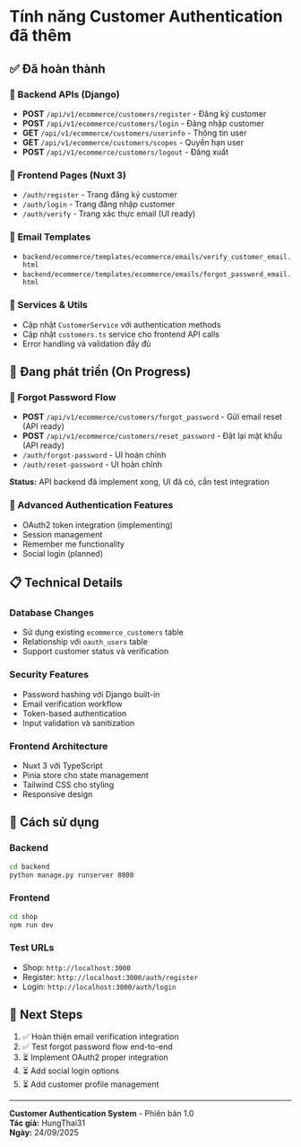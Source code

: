 # Tính năng Customer Authentication đã thêm

## ✅ Đã hoàn thành

### 🔐 Backend APIs (Django)
- **POST** `/api/v1/ecommerce/customers/register` - Đăng ký customer
- **POST** `/api/v1/ecommerce/customers/login` - Đăng nhập customer  
- **GET** `/api/v1/ecommerce/customers/userinfo` - Thông tin user
- **GET** `/api/v1/ecommerce/customers/scopes` - Quyền hạn user
- **POST** `/api/v1/ecommerce/customers/logout` - Đăng xuất

### 🎨 Frontend Pages (Nuxt 3)
- `/auth/register` - Trang đăng ký customer
- `/auth/login` - Trang đăng nhập customer
- `/auth/verify` - Trang xác thực email (UI ready)

### 📧 Email Templates
- `backend/ecommerce/templates/ecommerce/emails/verify_customer_email.html`
- `backend/ecommerce/templates/ecommerce/emails/forgot_password_email.html`

### 🔧 Services & Utils
- Cập nhật `CustomerService` với authentication methods
- Cập nhật `customers.ts` service cho frontend API calls
- Error handling và validation đầy đủ

## 🚧 Đang phát triển (On Progress)

### 🔄 Forgot Password Flow
- **POST** `/api/v1/ecommerce/customers/forgot_password` - Gửi email reset (API ready)
- **POST** `/api/v1/ecommerce/customers/reset_password` - Đặt lại mật khẩu (API ready)
- `/auth/forgot-password` - UI hoàn chỉnh
- `/auth/reset-password` - UI hoàn chỉnh

**Status:** API backend đã implement xong, UI đã có, cần test integration

### 🔐 Advanced Authentication Features  
- OAuth2 token integration (implementing)
- Session management
- Remember me functionality
- Social login (planned)

## 📋 Technical Details

### Database Changes
- Sử dụng existing `ecommerce_customers` table
- Relationship với `oauth_users` table
- Support customer status và verification

### Security Features
- Password hashing với Django built-in
- Email verification workflow
- Token-based authentication
- Input validation và sanitization

### Frontend Architecture
- Nuxt 3 với TypeScript
- Pinia store cho state management
- Tailwind CSS cho styling
- Responsive design

## 🚀 Cách sử dụng

### Backend
```bash
cd backend
python manage.py runserver 8008
```

### Frontend
```bash
cd shop  
npm run dev
```

### Test URLs
- Shop: `http://localhost:3000`
- Register: `http://localhost:3000/auth/register`
- Login: `http://localhost:3000/auth/login`

## 🎯 Next Steps

1. ✅ Hoàn thiện email verification integration
2. ✅ Test forgot password flow end-to-end  
3. ⏳ Implement OAuth2 proper integration
4. ⏳ Add social login options
5. ⏳ Add customer profile management

---
**Customer Authentication System** - Phiên bản 1.0  
**Tác giả:** HungThai31  
**Ngày:** 24/09/2025
